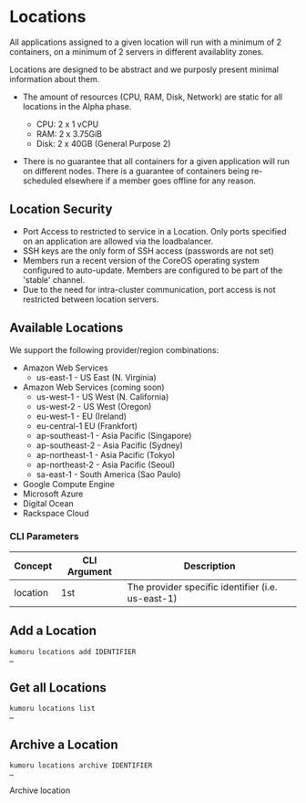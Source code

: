 # Locations

All applications assigned to a given location will run with a minimum of 2 containers, on a minimum of 2 servers in different availablity zones.

Locations are designed to be abstract and we purposly present minimal information about them.

- The amount of resources (CPU, RAM, Disk, Network) are static for all locations in the Alpha phase.
    - CPU: 2 x 1 vCPU
    - RAM: 2 x 3.75GiB
    - Disk: 2 x 40GB (General Purpose 2)

- There is no guarantee that all containers for a given application will run on different nodes. There is a guarantee of containers being re-scheduled elsewhere if a member goes offline for any reason.

## Location Security

 - Port Access to restricted to service in a Location. Only ports specified on an application are allowed via the loadbalancer. 
 - SSH keys are the only form of SSH access (passwords are not set)
 - Members run a recent version of the CoreOS operating system configured to auto-update. Members are configured to be part of the 'stable' channel.
 - Due to the need for intra-cluster communication, port access is not restricted between location servers.

## Available Locations

We support the following provider/region combinations:

- Amazon Web Services
    - us-east-1 - US East (N. Virginia)
- Amazon Web Services (coming soon)
    - us-west-1 - US West (N. California)
    - us-west-2 - US West (Oregon)
    - eu-west-1 - EU (Ireland)
    - eu-central-1 EU (Frankfort)
    - ap-southeast-1 - Asia Pacific (Singapore)
    - ap-southeast-2 - Asia Pacific (Sydney)
    - ap-northeast-1 - Asia Pacific (Tokyo)
    - ap-northeast-2 - Asia Pacific (Seoul)
    - sa-east-1 - South America (Sao Paulo)
- Google Compute Engine
- Microsoft Azure
- Digital Ocean
- Rackspace Cloud

### CLI Parameters
Concept | CLI Argument | Description
------- | ---------- | -----------
location | 1st  | The provider specific identifier (i.e. us-east-1)

## Add a Location

```shell
kumoru locations add IDENTIFIER
…
```

## Get all Locations

```shell
kumoru locations list
…
```

## Archive a Location

```shell
kumoru locations archive IDENTIFIER
…
```
Archive location
